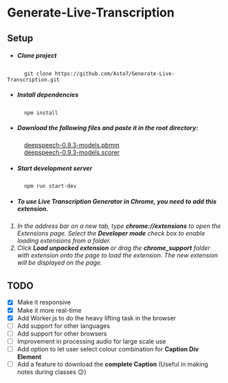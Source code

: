 # Generate-Live-Transcription

## Setup

- ##### Clone project
&nbsp; &nbsp; &nbsp; &nbsp; &nbsp; `git clone https://github.com/Asto7/Generate-Live-Transcription.git`


- ##### Install dependencies
&nbsp; &nbsp; &nbsp; &nbsp; &nbsp; `npm install`


- ##### Download the following files and paste it in the root directory:  <br />
&nbsp; &nbsp; &nbsp; &nbsp; &nbsp; [deepspeech-0.9.3-models.pbmm](https://github.com/mozilla/DeepSpeech/releases/download/v0.9.3/deepspeech-0.9.3-models.pbmm)  <br />
&nbsp; &nbsp; &nbsp; &nbsp; &nbsp; [deepspeech-0.9.3-models.scorer](https://github.com/mozilla/DeepSpeech/releases/download/v0.9.3/deepspeech-0.9.3-models.scorer)  <br />


- ##### Start development server
&nbsp; &nbsp; &nbsp; &nbsp; &nbsp; ` npm run start-dev `


- ##### To use Live Transcription Generator in Chrome, you need to add this extension.

<ol>
 <h6>
  <li> In the address bar on a new tab, type <b>chrome://extensions</b> to open the Extensions page. Select the <b>Developer mode</b> check box to enable loading extensions from a folder.</li>

 <li> Click <b>Load unpacked extension</b> or drag the <b>chrome_support</b> folder with extension onto the page to load the extension. The new extension will be displayed on the page.</li>
 </h6>
</ol>


## TODO

- [x] Make it responsive
- [x] Make it more real-time
- [x] Add Worker.js to do the heavy lifting task in the browser
- [ ] Add support for other languages
- [ ] Add support for other browsers
- [ ] Improvement in processing audio for large scale use
- [ ] Add option to let user select colour combination for **Caption Div Element**
- [ ] Add a feature to download the **complete Caption** (Useful in making notes during classes :wink:)
